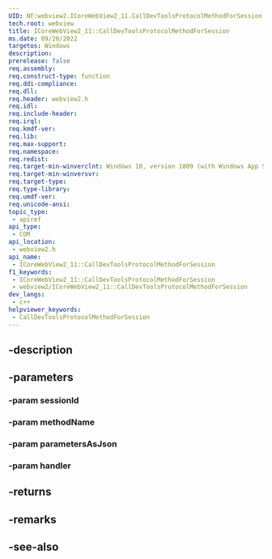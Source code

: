 ```yaml
---
UID: NF:webview2.ICoreWebView2_11.CallDevToolsProtocolMethodForSession
tech.root: webview
title: ICoreWebView2_11::CallDevToolsProtocolMethodForSession
ms.date: 09/20/2022
targetos: Windows
description: 
prerelease: false
req.assembly: 
req.construct-type: function
req.ddi-compliance: 
req.dll: 
req.header: webview2.h
req.idl: 
req.include-header: 
req.irql: 
req.kmdf-ver: 
req.lib: 
req.max-support: 
req.namespace: 
req.redist: 
req.target-min-winverclnt: Windows 10, version 1809 (with Windows App SDK 1.1 or later)
req.target-min-winversvr: 
req.target-type: 
req.type-library: 
req.umdf-ver: 
req.unicode-ansi: 
topic_type:
 - apiref
api_type:
 - COM
api_location:
 - webview2.h
api_name:
 - ICoreWebView2_11::CallDevToolsProtocolMethodForSession
f1_keywords:
 - ICoreWebView2_11::CallDevToolsProtocolMethodForSession
 - webview2/ICoreWebView2_11::CallDevToolsProtocolMethodForSession
dev_langs:
 - c++
helpviewer_keywords:
 - CallDevToolsProtocolMethodForSession
---
```


## -description

## -parameters

### -param sessionId

### -param methodName

### -param parametersAsJson

### -param handler

## -returns

## -remarks

## -see-also

